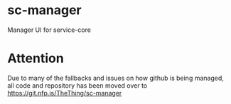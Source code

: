 # sc-manager
Manager UI for service-core

# Attention

Due to many of the fallbacks and issues on how github is being managed, all code and repository has been moved over to https://git.nfp.is/TheThing/sc-manager
